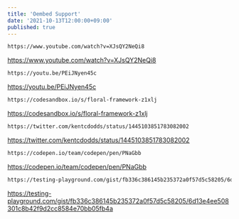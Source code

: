 ```yaml
---
title: 'Oembed Support'
date: '2021-10-13T12:00:00+09:00'
published: true
---
```


```md
https://www.youtube.com/watch?v=XJsQY2NeQi8
```

https://www.youtube.com/watch?v=XJsQY2NeQi8

```md
https://youtu.be/PEiJNyen45c
```

https://youtu.be/PEiJNyen45c

```md
https://codesandbox.io/s/floral-framework-z1xlj
```

https://codesandbox.io/s/floral-framework-z1xlj

```md
https://twitter.com/kentcdodds/status/1445103851783082002
```

https://twitter.com/kentcdodds/status/1445103851783082002

```md
https://codepen.io/team/codepen/pen/PNaGbb
```

https://codepen.io/team/codepen/pen/PNaGbb

```md
https://testing-playground.com/gist/fb336c386145b235372a0f57d5c58205/6d13e4ee508301c8b42f9d2cc8584e70bb05fb4a
```

https://testing-playground.com/gist/fb336c386145b235372a0f57d5c58205/6d13e4ee508301c8b42f9d2cc8584e70bb05fb4a
